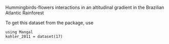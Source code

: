 Hummingbirds-flowers interactions in an altitudinal gradient in the Brazilian Atlantic Rainforest

To get this dataset from the package, use

    using Mangal
    kohler_2011 = dataset(17)

